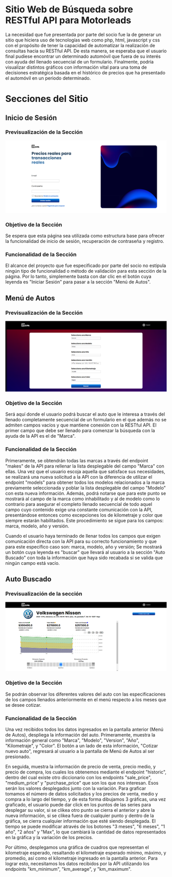 # Sitio Web de Búsqueda sobre RESTful API para Motorleads
La necesidad que fue presentada por parte del socio fue la de generar un sitio que hiciera uso de tecnologías web como php, html, javascript y css con el propósito de tener la capacidad de automatizar la realización de consultas hacia su RESTful API. De esta manera, se esperaba que el usuario final pudiese encontrar un determinado automóvil que fuera de su interés con ayuda del llenado secuencial de un formulario. Finalmente, podría visualizar distintos gráficos con información vital para una toma de decisiones estratégica basada en el histórico de precios que ha presentado el automóvil en un periodo determinado.

# Secciones del Sitio
## Inicio de Sesión
### Previsualización de la Sección
![alt text](https://github.com/RetoMotorLeads2024/RetoMotorLeads2024/blob/main/Imagenes/InicioSesion.png)

### Objetivo de la Sección
Se espera que esta página sea utilizada como estructura base para ofrecer la funcionalidad de inicio de sesión, recuperación de contraseña y registro.

### Funcionalidad de la Sección
El alcance del proyecto que fue especificado por parte del socio no estipula ningún tipo de funcionalidad o método de validación para esta sección de la página. Por lo tanto, simplemente basta con dar clic en el botón cuya leyenda es "Iniciar Sesión" para pasar a la sección "Menú de Autos".

## Menú de Autos
### Previsualización de la Sección
![alt text](https://github.com/RetoMotorLeads2024/RetoMotorLeads2024/blob/main/Imagenes/MenuAutos.png)

### Objetivo de la Sección
Será aquí donde el usuario podrá buscar el auto que le interesa a través del llenado completamente secuencial de un
formulario en el que además no se admiten campos vacíos y que mantiene conexión con la RESTful API. El primer campo que debe ser llenado para comenzar la búsqueda con la ayuda de la API es el de "Marca".

### Funcionalidad de la Sección
Primeramente, se obtendrán todas las marcas a través del endpoint "makes" de la API para rellenar la lista desplegable del campo "Marca" con ellas. Una vez que el usuario escoja aquella que satisface sus necesidades, se realizará una nueva solicitud a la API con la diferencia de utilizar el endpoint "models" para obtener todos los modelos relacionados a la marca previamente seleccionada y poblar la lista desplegable del campo "Modelo" con esta nueva información. Además, podrá notarse que para este punto se mostrará al campo de la marca como inhabilitado y al de modelo como lo contrario para asegurar el completo llenado secuencial de todo aquel campo cuyo contenido exige una constante comunicación con la API, presentándose entonces como excepciones los de kilometraje y color que siempre estarán habilitados. Este procedimiento se sigue para los campos: marca, modelo, año y versión.

Cuando el usuario haya terminado de llenar todos los campos que exigen comunicación directa con la API para su correcto funcionamiento y que para este específico caso son: marca, modelo, año y versión; Se mostrará un botón cuya leyenda es "buscar" que llevará al usuario a la sección "Auto Buscado" con toda la información que haya sido recabada si se valida que ningún campo está vacío.

## Auto Buscado
### Previsualización de la sección
![alt text](https://github.com/RetoMotorLeads2024/RetoMotorLeads2024/blob/main/Imagenes/AutoBuscado.png)
### Objetivo de la Sección
Se podrán observar los diferentes valores del auto con las especificaciones de los campos llenados anteriormente en el menú respecto a los meses que se desee cotizar.

### Funcionalidad de la Sección
Una vez recibidos todos los datos ingresados en la pantalla anterior (Menú de Autos), despliega la información del auto. Primeramente, muestra la información general como "Marca", "Modelo", "Version", "Año", "Kilometraje", y "Color". El botón a un lado de esta información, "Cotizar nuevo auto", regresará al usuario a la pantalla de Menú de Autos al ser presionado.

En seguida, muestra la información de precio de venta, precio medio, y precio de compra, los cuales los obtenemos mediante el endpoint "historic", dentro del cual existe otro diccionario con los endpoints "sale_price", "medium_price" y "purchase_price" que son los que nos interesan. Esos serán los valores desplegados junto con la variación.
Para graficar tomamos el número de datos solicitados y los precios de venta, medio y compra a lo largo del tiempo, y de esta forma dibujamos 3 gráficas, una vez graficado, el usuario puede dar click en los puntos de las series para desplegar su valor, si se clikea otro punto se cierra el anterior y abre la nueva información, si se clikea fuera de cualquier punto y dentro de la gráfica, se cierra cualquier información que esté siendo desplegada. El tiempo se puede modificar através de los botones "3 meses", "6 meses", "1 año", "2 años" y "Max", lo que cambiará la cantidad de datos representados en la gráfica y la variación de los precios.

Por último, desplegamos una gráfica de cuadros que representan el kilometraje esperado, resaltando el kilometraje esperado mínimo, máximo, y promedio, así como el kilometraje ingresado en la pantalla anterior. Para lograr esto, necesitamos los datos recibidos por la API utilizando los endpoints "km_minimum", "km_average", y "km_maximum".

